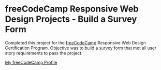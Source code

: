 # freeCodeCamp Responsive Web Design Projects - Build a Survey Form

Completed this project for the [freeCodeCamp](https://www.freecodecamp.org) Responsive Web Design Certification Program. Objective was to build a [survey form](https://arnoldgelacio.github.io/freecodecamp-projects/responsive-web-design/survey-form) that met all user story requirements to pass the project.

[My freeCodeCamp Profile](https://freecodecamp.org/arnoldgelacio)
